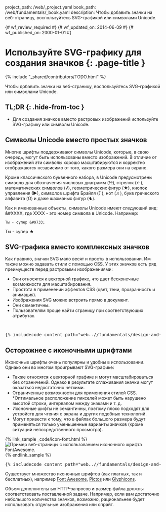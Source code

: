 project_path: /web/_project.yaml
book_path: /web/fundamentals/_book.yaml
description: Чтобы добавить значки на веб-страницу, воспользуйтесь SVG-графикой или символами Unicode.

{# wf_review_required #}
{# wf_updated_on: 2014-06-09 #}
{# wf_published_on: 2000-01-01 #}

# Используйте SVG-графику для создания значков {: .page-title }

{% include "_shared/contributors/TODO.html" %}



Чтобы добавить значки на веб-страницу, воспользуйтесь SVG-графикой или символами Unicode.




## TL;DR {: .hide-from-toc }
- Для создания значков вместо растровых изображений используйте SVG-графику или символы Unicode.


## Символы Unicode вместо простых значков

Многие шрифты поддерживают символы Unicode, которые, в свою очередь, могут быть использованы вместо изображений.  В отличие от изображений эти символы хорошо масштабируются и корректно отображаются независимо от того, какого размера они на экране.

Кроме классического буквенного набора, в Unicode предусмотрены символы для обозначения числовых диаграмм (&#8528;), стрелок (&#8592;), математических символов (&#8730;), геометрических фигур (&#9733;), кнопок управления (&#9654;), символов шрифта Брайля (&#10255;), нот (&#9836;), букв греческого алфавита (&#937;) и даже шахманых фигур (&#9822;).

Как и именованные объекты, символы Unicode имеют следующий вид: &#XXXX, где XXXX - это номер символа в Unicode.  Например:


    Ты - супер &#9733;
    

Ты - супер &#9733;

## SVG-графика вместо комплексных значков
Как правило, значки SVG мало весят и просты в использовании. Им также можно задавать стили с помощью CSS. У этих значков есть ряд преимуществ перед растровыми изображениями:

* Они относятся к векторной графике, что дает бесконечные возможности для масштабирования.
* Простота в применении эффектов CSS (цвет, тени, прозрачность и анимация).
* Изображения SVG можно встроить прямо в документ.
* Они семантичны.
* Пользователям проще найти страницу при соответствующих атрибутах.

&nbsp;

<pre class="prettyprint">
{% includecode content_path="web..//fundamentals/design-and-ui/media/images/_code/icon-svg.html" region_tag="iconsvg" lang=html %}
</pre>

## Осторожнее с иконочными шрифтами

Иконочные шрифты очень популярны и удобны в использовании. Однако они во многом проигрывают SVG-графике:

* Также относятся к векторной графике и могут масштабироваться без ограничений. Однако в результате сглаживания значки могут оказаться недостаточно четкими.
* Ограниченные возможности для применения стилей CSS.
*Оптимальное расположение пикселей может быть нарушено высотой строки, интервалом между знаками и т. д.
* Иконочные шифты не семантичны, поэтому плохо подходят для устройств для чтения с экрана и других подобных технологий.
* Могут привести к тому, что в файлах большого размера будут применяться только уменьшенные варианты значков (кроме ситуаций непосредственного просмотра). 


{% link_sample _code/icon-font.html %}
<img src="img/icon-fonts.png" class="center"
srcset="img/icon-fonts.png 1x, img/icon-fonts-2x.png 2x"
alt="Пример веб-страницы с использованием иконочного шрифта FontAwesome.">
{% endlink_sample %}
<pre class="prettyprint">
{% includecode content_path="web..//fundamentals/design-and-ui/media/images/_code/icon-font.html" region_tag="iconfont" lang=html %}
</pre>

Существует множество иконочных шрифтов (как платных, так и бесплатных), например [Font Awesome](http://fortawesome.github.io/Font-Awesome/), [Pictos](http://pictos.cc/) или [Glyphicons](http://glyphicons.com/).

Объем дополнительных HTTP-запросов и размер файла должны соответствовать поставленной задаче.  Например, если вам достаточно небольшого количества значков, возможно, рациональнее будет использовать отдельные изображения или спрайт. 



